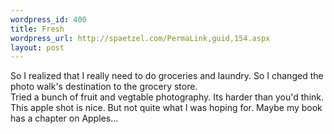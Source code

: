 ```yaml
--- 
wordpress_id: 400
title: Fresh
wordpress_url: http://spaetzel.com/PermaLink,guid,154.aspx
layout: post
---
```

So I realized that I really need to do groceries and laundry. So I changed the photo walk's destination to the grocery store.<br />
        Tried a bunch of fruit and vegtable photography. Its harder than you'd think. This
        apple shot is nice. But not quite what I was hoping for. Maybe my book has a chapter
        on Apples...<img width="0" height="0" src="http://spaetzel.com/aggbug.ashx?id=154" />
